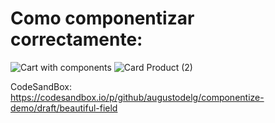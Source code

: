# Como componentizar correctamente:
![Cart with components](https://user-images.githubusercontent.com/28931847/209666581-5acbaaba-352c-42f2-90e3-c9906f86b144.png)
![Card Product (2)](https://user-images.githubusercontent.com/28931847/209666604-80e8b751-e29e-4776-bc02-cb0f45f24291.png)

CodeSandBox: https://codesandbox.io/p/github/augustodelg/componentize-demo/draft/beautiful-field

